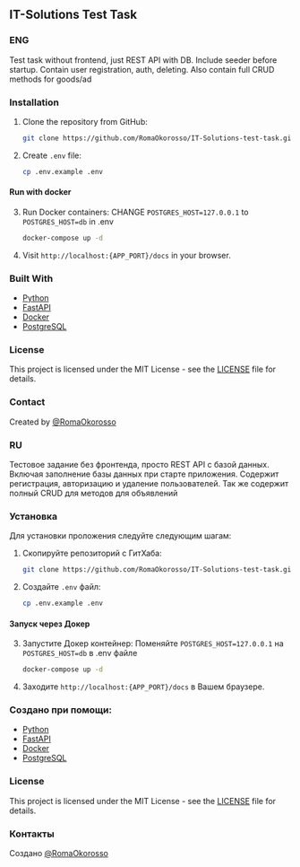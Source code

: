 ## IT-Solutions Test Task
### ENG
Test task without frontend, just REST API with DB. Include seeder before startup. Contain user registration, auth, deleting.
Also contain full CRUD methods for goods/ad

### Installation


1. Clone the repository from GitHub:
    ```bash
    git clone https://github.com/RomaOkorosso/IT-Solutions-test-task.git
    ```
2. Create `.env` file:
    ```bash
    cp .env.example .env
    ```

#### Run with docker

3. Run Docker containers:
   CHANGE `POSTGRES_HOST=127.0.0.1` to `POSTGRES_HOST=db` in .env
    ```bash
    docker-compose up -d
    ```
4. Visit `http://localhost:{APP_PORT}/docs` in your browser.


### Built With

* [Python](https://www.python.org/)
* [FastAPI](https://fastapi.tiangolo.com/)
* [Docker](https://www.docker.com/)
* [PostgreSQL](https://www.postgresql.org/)

### License

This project is licensed under the MIT License - see the [LICENSE](LICENSE) file for details.

### Contact

Created by [@RomaOkorosso](https://github.com/RomaOkorosso)

### RU

Тестовое задание без фронтенда, просто REST API с базой данных. Включая заполнение базы данных при старте приложения. 
Содержит регистрация, авторизацию и удаление пользователей. Так же содержит полный CRUD для методов для объявлений

### Установка

Для установки проложения следуйте следующим шагам:

1. Скопируйте репозиторий с ГитХаба:
    ```bash
    git clone https://github.com/RomaOkorosso/IT-Solutions-test-task.git
    ```
2. Создайте `.env` файл:
    ```bash
    cp .env.example .env
    ```

#### Запуск через Докер

3. Запустите Докер контейнер:
   Поменяйте `POSTGRES_HOST=127.0.0.1` на `POSTGRES_HOST=db` в .env файле
    ```bash
    docker-compose up -d
    ```
4. Заходите  `http://localhost:{APP_PORT}/docs` в Вашем браузере.


### Создано при помощи:

* [Python](https://www.python.org/)
* [FastAPI](https://fastapi.tiangolo.com/)
* [Docker](https://www.docker.com/)
* [PostgreSQL](https://www.postgresql.org/)

### License

This project is licensed under the MIT License - see the [LICENSE](LICENSE) file for details.

### Контакты

Создано [@RomaOkorosso](https://github.com/RomaOkorosso)
